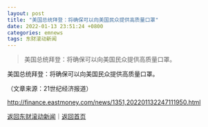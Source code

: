 ```yaml
---
layout: post
title: "美国总统拜登：将确保可以向美国民众提供高质量口罩"
date: 2022-01-13 23:51:24 +0800
categories: emnews
tags: 东财滚动新闻
---
```

> 美国总统拜登：将确保可以向美国民众提供高质量口罩。

<p>美国总统拜登：将确保可以向美国民众提供高质量口罩。</p><p class="em_media">（文章来源：21世纪经济报道）</p>

<http://finance.eastmoney.com/news/1351,202201132247111950.html>

[返回东财滚动新闻](//finews.withounder.com/emnews/)｜[返回首页](//finews.withounder.com/)